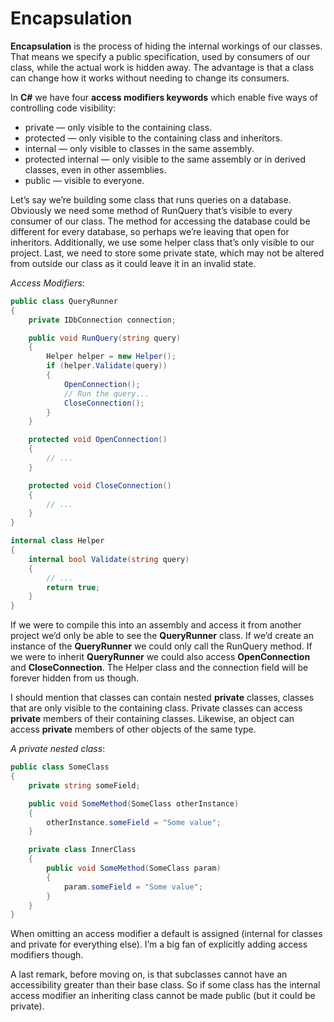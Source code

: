 # Encapsulation

**Encapsulation** is the process of hiding the internal workings of our classes. That means we specify a public specification, used by consumers of our class, while the actual work is hidden away. The advantage is that a class can change how it works without needing to change its consumers.

In **C#** we have four **access modifiers keywords** which enable five ways of controlling code visibility:

- private — only visible to the containing class.
- protected — only visible to the containing class and inheritors.
- internal — only visible to classes in the same assembly.
- protected internal — only visible to the same assembly or in derived classes, even in other assemblies.
- public — visible to everyone.

Let’s say we’re building some class that runs queries on a database. Obviously we need some method of RunQuery that’s visible to every consumer of our class. The method for accessing the database could be different for every database, so perhaps we’re leaving that open for inheritors. Additionally, we use some helper class that’s only visible to our project. Last, we need to store some private state, which may not be altered from outside our class as it could leave it in an invalid state.

*Access Modifiers*:

```C#
public class QueryRunner
{
    private IDbConnection connection;

    public void RunQuery(string query)
    {
        Helper helper = new Helper();
        if (helper.Validate(query))
        {
            OpenConnection();
            // Run the query...
            CloseConnection();
        }
    }

    protected void OpenConnection()
    {
        // ...
    }

    protected void CloseConnection()
    {
        // ...
    }
}

internal class Helper
{
    internal bool Validate(string query)
    {
        // ...
        return true;
    }
}
```

If we were to compile this into an assembly and access it from another project we’d only be able to see the **QueryRunner** class. If we’d create an instance of the **QueryRunner** we could only call the RunQuery method. If we were to inherit **QueryRunner** we could also access **OpenConnection** and **CloseConnection**. The Helper class and the connection field will be forever hidden from us though.

I should mention that classes can contain nested **private** classes, classes that are only visible to the containing class. Private classes can access **private** members of their containing classes.
Likewise, an object can access **private** members of other objects of the same type.

*A private nested class*:

```C#
public class SomeClass
{
    private string someField;

    public void SomeMethod(SomeClass otherInstance)
    {
        otherInstance.someField = "Some value";
    }

    private class InnerClass
    {
        public void SomeMethod(SomeClass param)
        {
            param.someField = "Some value";
        }
    }
}
```

When omitting an access modifier a default is assigned (internal for classes and private for everything else). I’m a big fan of explicitly adding access modifiers though.

A last remark, before moving on, is that subclasses cannot have an accessibility greater than their base class. So if some class has the internal access modifier an inheriting class cannot be made public (but it could be private).
